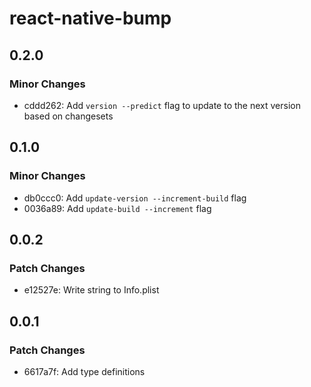 # react-native-bump

## 0.2.0

### Minor Changes

- cddd262: Add `version --predict` flag to update to the next version based on changesets

## 0.1.0

### Minor Changes

- db0ccc0: Add `update-version --increment-build` flag
- 0036a89: Add `update-build --increment` flag

## 0.0.2

### Patch Changes

- e12527e: Write string to Info.plist

## 0.0.1

### Patch Changes

- 6617a7f: Add type definitions
